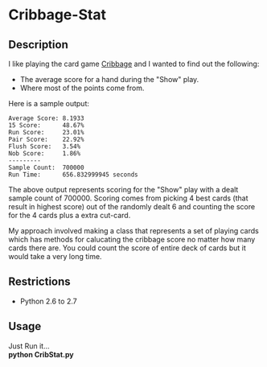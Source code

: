 Cribbage-Stat
=============

Description
-------
<p>I like playing the card game <a href="http://en.wikipedia.org/wiki/Cribbage">Cribbage</a> and I wanted to find out the following:</p>

 *  The average score for a hand during the "Show" play.
 *  Where most of the points come from. 
 
<p>Here is a sample output:</p>
 
``` 
Average Score: 8.1933 
15 Score:      48.67% 
Run Score:     23.01% 
Pair Score:    22.92% 
Flush Score:   3.54% 
Nob Score:     1.86% 
--------- 
Sample Count:  700000 
Run Time:      656.832999945 seconds
```

<p>The above output represents scoring for the "Show" play with a dealt sample count of 700000. Scoring comes from picking 4 best cards (that result in highest score) out of the randomly dealt 6 and counting the score for the 4 cards plus a extra cut-card.</p>

<p>My approach involved making a class that represents a set of playing cards which has methods for calucating the cribbage score no matter how many cards there are. You could count the score of entire deck of cards but it would take a very long time.</p>

Restrictions
-------
 *  Python 2.6 to 2.7

Usage
-------
Just Run it...<br>
<b>python CribStat.py</b>